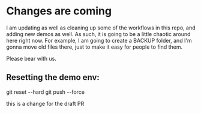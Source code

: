 # Changes are coming

I am updating as well as cleaning up some of the workflows in this repo, and adding new demos as well.  As such, it is going to be a little chaotic around here right now.  For example, I am going to create a BACKUP folder, and I'm gonna move old files there, just to make it easy for people to find them.  

Please bear with us.
## Resetting the demo env:

git reset --hard <the latest version>
git push --force

this is a change for the draft PR
